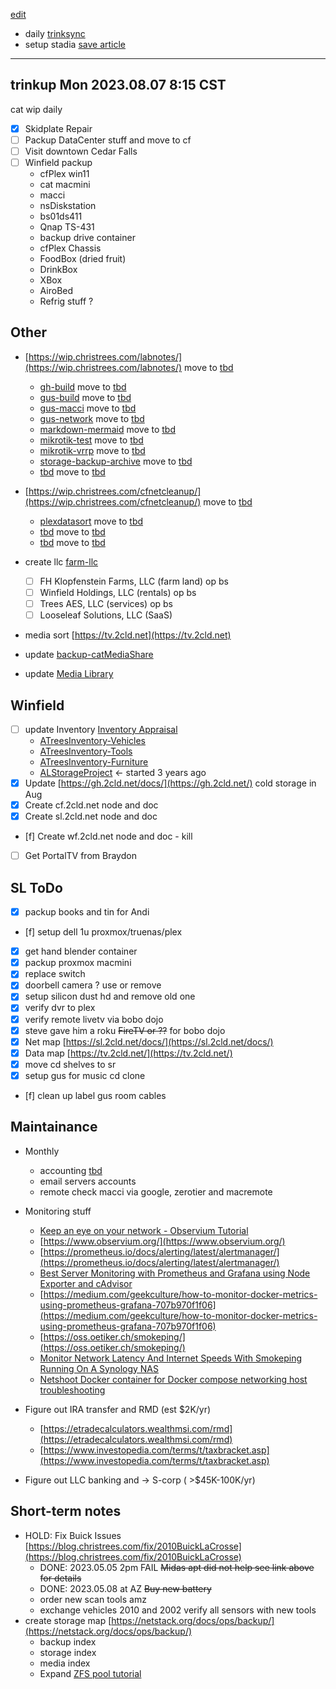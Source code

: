 [edit](https://github.com/christrees/wip/edit/main/README.md)

- daily [trinksync](https://gitea.trink.com/cat/trinkcatchat)
- setup stadia [save article](https://www.theverge.com/23559284/google-stadia-controller-bluetooth-mode-how-to)

---

## trinkup Mon 2023.08.07 8:15 CST
cat wip daily
- [x] Skidplate Repair 
- [ ] Packup DataCenter stuff and move to cf
- [ ] Visit downtown Cedar Falls
- [ ] Winfield packup
	- cfPlex win11
	- cat macmini
	- macci
	- nsDiskstation
	- bs01ds411
	- Qnap TS-431
	- backup drive container
	- cfPlex Chassis
	- FoodBox (dried fruit)
	- DrinkBox
	- XBox
	- AiroBed
	- Refrig stuff ?

## Other

- [https://wip.christrees.com/labnotes/](https://wip.christrees.com/labnotes/) move to [tbd]()
  - [gh-build](https://wip.christrees.com/labnotes/gh-build) move to [tbd]()
  - [gus-build](https://wip.christrees.com/labnotes/gus-build) move to [tbd]()
  - [gus-macci](https://wip.christrees.com/labnotes/gus-macci) move to [tbd]()
  - [gus-network](https://wip.christrees.com/labnotes/gus-network) move to [tbd]()
  - [markdown-mermaid](https://wip.christrees.com/labnotes/markdown-mermaid) move to [tbd]()
  - [mikrotik-test](https://wip.christrees.com/labnotes/mikrotik-test) move to [tbd]()
  - [mikrotik-vrrp](https://wip.christrees.com/labnotes/mikrotik-vrrp) move to [tbd]()
  - [storage-backup-archive](https://wip.christrees.com/labnotes/storage-backup-archive) move to [tbd]()
  - [tbd]() move to [tbd]()
- [https://wip.christrees.com/cfnetcleanup/](https://wip.christrees.com/cfnetcleanup/) move to [tbd]()
  - [plexdatasort](https://wip.christrees.com/cfnetcleanup/plexdatasort/) move to [tbd]()
  - [tbd]() move to [tbd]()
  - [tbd]() move to [tbd]()

- create llc [farm-llc](https://blog.christrees.com/farm/llc)
  - [ ] FH Klopfenstein Farms, LLC (farm land) op bs
  - [ ] Winfield Holdings, LLC (rentals) op bs
  - [ ] Trees AES, LLC (services) op bs
  - [ ] Looseleaf Solutions, LLC (SaaS)

- media sort [https://tv.2cld.net](https://tv.2cld.net)
- update [backup-catMediaShare](https://netstack.org/docs/ops/backup/backup-catMediaShare)
- update [Media Library](https://docs.google.com/spreadsheets/d/1QtCblfwwH6PWYOKnIw2m4DKLni8KrVynXM6Xslb7mGg/edit#gid=1436813512)
      
## Winfield
- [ ] update Inventory [Inventory Appraisal](https://docs.google.com/spreadsheets/d/1DKb3lPvvxENL9s3Xo8LNtRDORzgJTz41veKOQpennk4)
  - [ATreesInventory-Vehicles](https://photos.app.goo.gl/iRtCmhMinQegmbYf6)
  - [ATreesInventory-Tools]()
  - [ATreesInventory-Furniture](https://photos.app.goo.gl/waKUfjM7TZVsJ8Bh8)
  - [ALStorageProject](https://photos.app.goo.gl/j7qVmphV8Mpxem5p7) <- started 3 years ago
- [x] Update [https://gh.2cld.net/docs/](https://gh.2cld.net/) cold storage in Aug
- [x] Create cf.2cld.net node and doc
- [x] Create sl.2cld.net node and doc
- [f] Create wf.2cld.net node and doc - kill
- [ ] Get PortalTV from Braydon

## SL ToDo
- [x] packup books and tin for Andi
- [f] setup dell 1u proxmox/truenas/plex
- [x] get hand blender container
- [x] packup proxmox macmini
- [x] replace switch
- [x] doorbell camera ? use or remove
- [x] setup silicon dust hd and remove old one
- [x] verify dvr to plex
- [x] verify remote livetv via bobo dojo
- [x] steve gave him a roku ~~FireTV or ??~~ for bobo dojo
- [x] Net map [https://sl.2cld.net/docs/](https://sl.2cld.net/docs/)
- [x] Data map [https://tv.2cld.net/](https://tv.2cld.net/)
- [x] move cd shelves to sr
- [x] setup gus for music cd clone
- [f] clean up label gus room cables


## Maintainance
- Monthly
  - accounting [tbd]()
  - email servers accounts
  - remote check macci via google, zerotier and macremote

- Monitoring stuff
  - [Keep an eye on your network - Observium Tutorial](https://www.youtube.com/watch?v=1rKRrFVXAgU&t=1110s)
  - [https://www.observium.org/](https://www.observium.org/)
  - [https://prometheus.io/docs/alerting/latest/alertmanager/](https://prometheus.io/docs/alerting/latest/alertmanager/)
  - [Best Server Monitoring with Prometheus and Grafana using Node Exporter and cAdvisor](https://www.youtube.com/watch?v=RAqMP_NnGec)
  - [https://medium.com/geekculture/how-to-monitor-docker-metrics-using-prometheus-grafana-707b970f1f06](https://medium.com/geekculture/how-to-monitor-docker-metrics-using-prometheus-grafana-707b970f1f06)
  - [https://oss.oetiker.ch/smokeping/](https://oss.oetiker.ch/smokeping/)
  - [Monitor Network Latency And Internet Speeds With Smokeping Running On A Synology NAS](https://www.youtube.com/watch?v=c4kw_Fcdmj4)
  - [Netshoot Docker container for Docker compose networking host troubleshooting](https://www.youtube.com/watch?v=wqtEUFDdZXU)

- Figure out IRA transfer and RMD (est $2K/yr) 
  - [https://etradecalculators.wealthmsi.com/rmd](https://etradecalculators.wealthmsi.com/rmd)
  - [https://www.investopedia.com/terms/t/taxbracket.asp](https://www.investopedia.com/terms/t/taxbracket.asp)
- Figure out LLC banking and -> S-corp ( >$45K-100K/yr)

## Short-term notes
- HOLD: Fix Buick Issues [https://blog.christrees.com/fix/2010BuickLaCrosse](https://blog.christrees.com/fix/2010BuickLaCrosse)
  - DONE: 2023.05.05 2pm FAIL ~~Midas apt did not help see link above for details~~
  - DONE: 2023.05.08 at AZ ~~Buy new battery~~
  - order new scan tools amz
  - exchange vehicles 2010 and 2002 verify all sensors with new tools
- create storage map [https://netstack.org/docs/ops/backup/](https://netstack.org/docs/ops/backup/)
  - backup index
  - storage index
  - media index 
  - Expand [ZFS pool tutorial](https://www.youtube.com/watch?v=11bWnvCwTOU)
